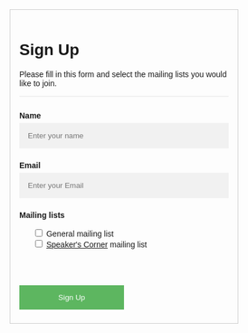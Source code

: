 <style>
body {font-family: Arial, Helvetica, sans-serif;}
* {box-sizing: border-box}

/* Full-width input fields */
input[type=text] {
  width: 100%;
  padding: 15px;
  margin: 5px 0 22px 0;
  display: inline-block;
  border: none;
  background: #f1f1f1;
}

input[type=text]:focus {
  background-color: #ddd;
  outline: none;
}

hr {
  border: 1px solid #f1f1f1;
  margin-bottom: 25px;
}

/* Set a style for all buttons */
button {
  background-color: #4CAF50;
  color: white;
  padding: 14px 20px;
  margin: 8px 0;
  border: none;
  cursor: pointer;
  width: 100%;
  opacity: 0.9;
}

button:hover {
  opacity:1;
}

/* Float signup button and add an equal width */
.signupbtn {
  float: left;
  margin-top: 50px;
  width: 50%;
}

/* Add padding to container elements */
.container {
  padding: 16px;
}

/* Clear floats */
.clearfix::after {
  content: "";
  clear: both;
  display: table;
}

.alert {
  padding: 20px;
  background-color: #f44336;
  color: white;
  opacity: 1;
  transition: opacity 0.6s;
  margin-bottom: 15px;
}

.alert.success {background-color: #4CAF50;}
.alert.info {background-color: #2196F3;}
.alert.warning {background-color: #ff9800;}

.closebtn {
  margin-left: 15px;
  color: white;
  font-weight: bold;
  float: right;
  font-size: 12px;
  line-height: 20px;
  cursor: pointer;
  transition: 0.3s;
}

.closebtn:hover {
  color: black;
}

/* Change styles for cancel button and signup button on extra small screens */
@media screen and (max-width: 300px) {
  .signupbtn {
     width: 100%;
  }
}

</style>
  <form id="mailingListForm" method="post" action="https://vsf-worker.virtualscienceforum.workers.dev" style="border:1px solid #ccc" onsubmit="submitMailingListSignupForm(event);">
  <div class="container">
    <h1>Sign Up</h1>
    <p>Please fill in this form and select the mailing lists you would like to join.</p>
    <div id="errordiv" class="alert" style="display:none">
      <span class="closebtn" onclick="this.parentElement.style.display='none';"">&times;</span>
      <strong id="errormsg"></strong>
    </div>
    <hr>
    <label for="name"><b>Name</b></label>
    <input type="text" placeholder="Enter your name" name="name" id="name" required>
    <label for="address"><b>Email</b></label>
    <input type="text" placeholder="Enter your Email" name="address" id="address" required>
    <div id="mailinglists">
      <label for="mailinglist"><b>Mailing lists</b></label>
      <ul id="mailinglist" style='list-style:none'>
        <li> <input type="checkbox" name="signup-checkbox" value="signup-general"> General mailing list </li>
        <li> <input type="checkbox" name="signup-checkbox" value="signup-speakerscorner"> <a href="#">Speaker's Corner</a> mailing list </li>
      </ul>
    </div>
    <div id="recaptcha" name="recaptcha" class="g-recaptcha" data-sitekey="6Lf37MoZAAAAAF19QdljioXkLIw23w94QWpy9c5E"></div>
    <div class="clearfix">
      <button type="submit" class="signupbtn">Sign Up</button>
    </div>
  </div>
</form>
